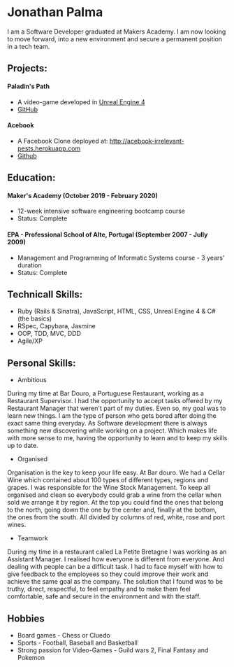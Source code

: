 # Jonathan Palma
 
I am a Software Developer graduated at Makers Academy. I am now looking to move forward, into a new environment and secure a permanent position in a tech team.
 
## Projects:
 
#### Paladin's Path
* A video-game developed in [Unreal Engine 4](https://www.unrealengine.com/en-US/industry/games)
* [GitHub](https://github.com/BenSheridanEdwards/Makers_Final_Project_Paladins_Path) 
 
#### Acebook
* A Facebook Clone deployed at: http://acebook-irrelevant-pests.herokuapp.com
* [Github](https://github.com/ffgi-es/acebook_irrelevant_pests)
 
 
## Education:
 
#### Maker's Academy (October 2019 - February 2020) 
* 12-week intensive software engineering bootcamp course
* Status: Complete
 
#### EPA - Professional School of Alte, Portugal (September 2007 - Jully 2009)
* Management and Programming of Informatic Systems course - 3 years' duration
* Status: Complete
 
## Technicall Skills:
 
* Ruby (Rails & Sinatra), JavaScript, HTML, CSS, Unreal Engine 4 & C# (the basics)
* RSpec, Capybara, Jasmine
* OOP, TDD, MVC, DDD
* Agile/XP
 
## Personal Skills:
 
* Ambitious
 
During my time at Bar Douro, a Portuguese Restaurant, working as a Restaurant Supervisor. I had the opportunity to accept tasks offered by my Restaurant Manager that weren't part of my duties. Even so, my goal was to learn new things. I am the type of person who gets bored after doing the exact same thing everyday.
As Software development there is always something new discovering while working on a project. Which makes life with more sense to me, having the opportunity to learn and to keep my skills up to date.
 
* Organised
 
Organisation is the key to keep your life easy. At Bar douro. We had a Cellar Wine which contained about 100 types of different types, regions and grapes. I was responsible for the Wine Stock Management. To keep all organised and clean so everybody could grab a wine from the cellar when sold we arrange it by region. At the top you could find the ones that belong to the north, going down the one by the center and, finally at the bottom, the ones from the south. All divided by columns of red, white, rose and port wines.
 
* Teamwork
 
During my time in a restaurant called La Petite Bretagne I was working as an Assistant Manager. I realised how everyone is different from everyone. And dealing with people can be a difficult task. I had to face myself with how to give feedback to the employees so they could improve their work and achieve the same goal as the company. The solution that I found was to be truthy, direct, respectful, to feel empathy and to make them feel comfortable, safe and secure in the environment and with the staff.
 
## Hobbies

* Board games - Chess or Cluedo
* Sports - Football, Baseball and Basketball
* Strong passion for Video-Games - Guild wars 2, Final Fantasy and Pokemon
